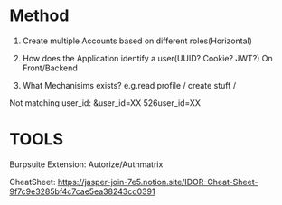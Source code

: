 # Method
1. Create multiple Accounts based on different roles(Horizontal)

2. How does the Application identify a user(UUID? Cookie? JWT?)
	On Front/Backend
	
3. What Mechanisims exists?
	e.g.read profile / create stuff / 

Not matching user_id:
	&user_id=XX
	526user_id=XX
# TOOLS

Burpsuite Extension: Autorize/Authmatrix


CheatSheet:
https://jasper-join-7e5.notion.site/IDOR-Cheat-Sheet-9f7c9e3285bf4c7cae5ea38243cd0391
